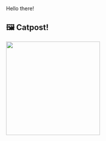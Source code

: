 Hello there!



## 🖼️ Catpost!

<sub>
    <img src="https://cdn2.thecatapi.com/images/vgFhTSRu0.jpg" height="256">
</sub>

